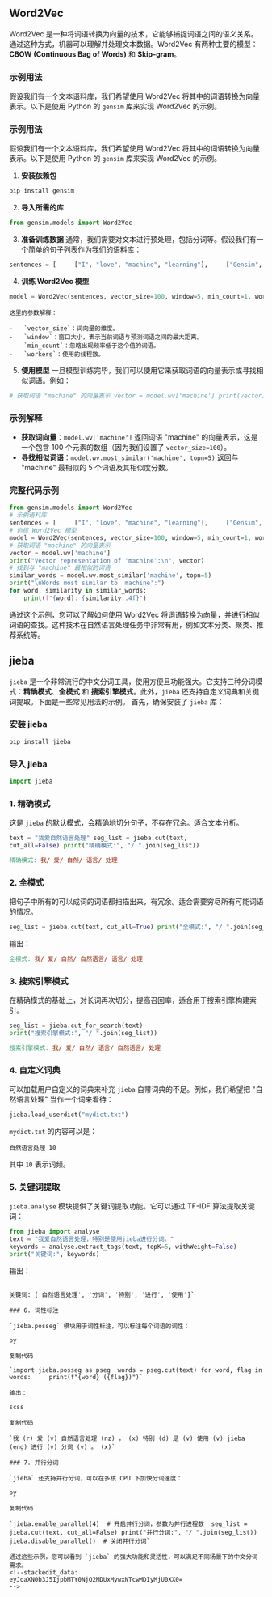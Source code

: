 ## Word2Vec
Word2Vec 是一种将词语转换为向量的技术，它能够捕捉词语之间的语义关系。通过这种方式，机器可以理解并处理文本数据。Word2Vec 有两种主要的模型：**CBOW (Continuous Bag of Words)** 和 **Skip-gram**。

### 示例用法

假设我们有一个文本语料库，我们希望使用 Word2Vec 将其中的词语转换为向量表示。以下是使用 Python 的 `gensim` 库来实现 Word2Vec 的示例。

### 示例用法

假设我们有一个文本语料库，我们希望使用 Word2Vec 将其中的词语转换为向量表示。以下是使用 Python 的 `gensim` 库来实现 Word2Vec 的示例。

1.  **安装依赖包**
    
    
~~~bash
pip install gensim
~~~
    
2.  **导入所需的库**
    
~~~py
from gensim.models import Word2Vec
~~~
    
3.  **准备训练数据** 通常，我们需要对文本进行预处理，包括分词等。假设我们有一个简单的句子列表作为我们的语料库：
    
~~~py
sentences = [     ["I", "love", "machine", "learning"],     ["Gensim", "is", "a", "great", "tool"],     ["Word2Vec", "transforms", "words", "to", "vectors"],     ["Natural", "language", "processing", "is", "fun"] ]
~~~
    
4.  **训练 Word2Vec 模型**
    
~~~py
model = Word2Vec(sentences, vector_size=100, window=5, min_count=1, workers=4)
~~~
    这里的参数解释：
    
    -   `vector_size`：词向量的维度。
    -   `window`：窗口大小，表示当前词语与预测词语之间的最大距离。
    -   `min_count`：忽略出现频率低于这个值的词语。
    -   `workers`：使用的线程数。
5.  **使用模型** 一旦模型训练完毕，我们可以使用它来获取词语的向量表示或寻找相似词语。例如：
    
~~~py
# 获取词语 "machine" 的向量表示 vector = model.wv['machine'] print(vector)  # 找到与 "machine" 最相似的词语 similar_words = model.wv.most_similar('machine', topn=5) print(similar_words)
~~~

### 示例解释

-   **获取词向量**：`model.wv['machine']` 返回词语 "machine" 的向量表示，这是一个包含 100 个元素的数组（因为我们设置了 `vector_size=100`）。
-   **寻找相似词语**：`model.wv.most_similar('machine', topn=5)` 返回与 "machine" 最相似的 5 个词语及其相似度分数。

### 完整代码示例

~~~py
from gensim.models import Word2Vec  
# 示例语料库 
sentences = [     ["I", "love", "machine", "learning"],     ["Gensim", "is", "a", "great", "tool"],     ["Word2Vec", "transforms", "words", "to", "vectors"],     ["Natural", "language", "processing", "is", "fun"] ]  
# 训练 Word2Vec 模型 
model = Word2Vec(sentences, vector_size=100, window=5, min_count=1, workers=4)  
# 获取词语 "machine" 的向量表示 
vector = model.wv['machine'] 
print("Vector representation of 'machine':\n", vector)  
# 找到与 "machine" 最相似的词语 
similar_words = model.wv.most_similar('machine', topn=5) 
print("\nWords most similar to 'machine':") 
for word, similarity in similar_words:     
	print(f"{word}: {similarity:.4f}")
~~~
通过这个示例，您可以了解如何使用 Word2Vec 将词语转换为向量，并进行相似词语的查找。这种技术在自然语言处理任务中非常有用，例如文本分类、聚类、推荐系统等。

## jieba
`jieba` 是一个非常流行的中文分词工具，使用方便且功能强大。它支持三种分词模式：**精确模式**、**全模式** 和 **搜索引擎模式**。此外，`jieba` 还支持自定义词典和关键词提取。下面是一些常见用法的示例。
首先，确保安装了 `jieba` 库：
### 安装 jieba

~~~bash
pip install jieba
~~~
### 导入 jieba

~~~py
import jieba
~~~

### 1. 精确模式

这是 `jieba` 的默认模式，会精确地切分句子，不存在冗余。适合文本分析。


~~~py
text = "我爱自然语言处理" seg_list = jieba.cut(text, 
cut_all=False) print("精确模式:", "/ ".join(seg_list))
~~~

~~~makefile
精确模式: 我/ 爱/ 自然/ 语言/ 处理
~~~

### 2. 全模式

把句子中所有的可以成词的词语都扫描出来，有冗余。适合需要穷尽所有可能词语的情况。


~~~py
seg_list = jieba.cut(text, cut_all=True) print("全模式:", "/ ".join(seg_list))
~~~
输出：


~~~makefile
全模式: 我/ 爱/ 自然/ 自然语言/ 语言/ 处理
~~~

### 3. 搜索引擎模式

在精确模式的基础上，对长词再次切分，提高召回率，适合用于搜索引擎构建索引。
~~~py
seg_list = jieba.cut_for_search(text) 
print("搜索引擎模式:", "/ ".join(seg_list))
~~~

~~~makefile
搜索引擎模式: 我/ 爱/ 自然/ 语言/ 自然语言/ 处理
~~~

### 4. 自定义词典

可以加载用户自定义的词典来补充 `jieba` 自带词典的不足。例如，我们希望把 "自然语言处理" 当作一个词来看待：


~~~py
jieba.load_userdict("mydict.txt")
~~~

`mydict.txt` 的内容可以是：


~~~
自然语言处理 10
~~~

其中 `10` 表示词频。

### 5. 关键词提取

`jieba.analyse` 模块提供了关键词提取功能。它可以通过 TF-IDF 算法提取关键词：
~~~py
from jieba import analyse
text = "我爱自然语言处理，特别是使用jieba进行分词。" 
keywords = analyse.extract_tags(text, topK=5, withWeight=False) 
print("关键词:", keywords)
~~~

输出：

~~~less

关键词: ['自然语言处理', '分词', '特别', '进行', '使用']`

### 6. 词性标注

`jieba.posseg` 模块用于词性标注，可以标注每个词语的词性：

py

复制代码

`import jieba.posseg as pseg  words = pseg.cut(text) for word, flag in words:     print(f"{word} ({flag})")`

输出：

scss

复制代码

`我 (r) 爱 (v) 自然语言处理 (nz) ， (x) 特别 (d) 是 (v) 使用 (v) jieba (eng) 进行 (v) 分词 (v) 。 (x)`

### 7. 并行分词

`jieba` 还支持并行分词，可以在多核 CPU 下加快分词速度：

py

复制代码

`jieba.enable_parallel(4)  # 开启并行分词，参数为并行进程数  seg_list = jieba.cut(text, cut_all=False) print("并行分词:", "/ ".join(seg_list))  jieba.disable_parallel()  # 关闭并行分词`

通过这些示例，您可以看到 `jieba` 的强大功能和灵活性，可以满足不同场景下的中文分词需求。
<!--stackedit_data:
eyJoaXN0b3J5IjpbMTY0NjQ2MDUxMywxNTcwMDIyMjU0XX0=
-->